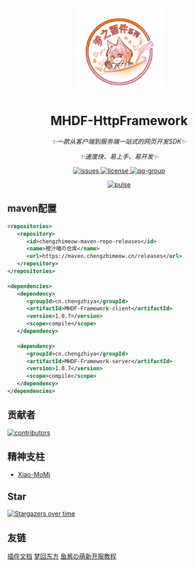 <p align="center">
   <img src="./Logo.png" width="200px" height="200px" alt="MHDF-LangUtil">
</p>

<div align="center">

# MHDF-HttpFramework

_✨一款从客户端到服务端一站式的网页开发SDK✨_

_✨速度快、易上手、易开发✨_

</div>

<p align="center">
    <a href="https://github.com/ChengZhiMeow/MHDF-HttpFramework/issues">
        <img src="https://img.shields.io/github/issues/ChengZhiMeow/MHDF-HttpFramework?style=flat-square" alt="issues">
    </a>
    <a href="https://github.com/ChengZhiMeow/MHDF-HttpFramework/blob/main/LICENSE">
        <img src="https://img.shields.io/github/license/ChengZhiMeow/MHDF-HttpFramework?style=flat-square" alt="license">
    </a>
    <a href="https://qm.qq.com/cgi-bin/qm/qr?k=yFohqtqdDeXfdPvSLY81_3dzkcjc_-Uf&jump_from=webapi&authKey=ZxYDhb/PqczeWIYXE9IUEeuSAtFyxjYUrTgwUJu74FvOcGcJgTvo/vXAUzkHBO2Q">
        <img src="https://img.shields.io/badge/QQ群-941867965-brightgreen?style=flat-square" alt="qq-group">
    </a>
</p>

<div align="center">
    <a href="https://github.com/ChengZhiMeow/MHDF-HttpFramework/pulse">
        <img src="https://repobeats.axiom.co/api/embed/e58f3e1358766291db33ba451d3e90be99811f4f.svg" alt="pulse">
    </a>
</div>

## maven配置

```xml
<repositories>
   <repository>
      <id>chengzhimeow-maven-repo-releases</id>
      <name>橙汁喵の仓库</name>
      <url>https://maven.chengzhimeow.cn/releases</url>
   </repository>
</repositories>

<dependencies>
   <dependency>
      <groupId>cn.chengzhiya</groupId>
      <artifactId>MHDF-Framework-client</artifactId>
      <version>1.0.7</version>
      <scope>compile</scope>
   </dependency>

   <dependency>
      <groupId>cn.chengzhiya</groupId>
      <artifactId>MHDF-Framework-server</artifactId>
      <version>1.0.7</version>
      <scope>compile</scope>
   </dependency>
</dependencies>
```

## 贡献者

<a href="https://github.com/ChengZhiMeow/MHDF-HttpFramework/graphs/contributors">
  <img src="https://stg.contrib.rocks/image?repo=ChengZhiMeow/MHDF-HttpFramework" alt="contributors"/>
</a>

## 精神支柱

- [Xiao-MoMi](https://github.com/Xiao-MoMi)

## Star

[![Stargazers over time](https://starchart.cc/ChengZhiMeow/MHDF-HttpFramework.svg?variant=adaptive)](https://starchart.cc/ChengZhiMeow/MHDF-HttpFramework)

## 友链

<div>
    <a href="https://plugin.mhdf.cn/">插件文档</a>
    <a href="https://www.mhdf.cn/">梦回东方</a>
    <a href="https://www.yuque.com/xiaoyutang-ayhvn/rnr4ym/">鱼酱の萌新开服教程</a>
</div>
